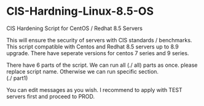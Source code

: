 # CIS-Hardning-Linux-8.5-OS
CIS Hardening Script for CentOS / Redhat 8.5 Servers

This will ensure the security of servers with CIS standards / benchmarks. This script compatible with Centos and Redhat 8.5 servers up to 8.9 upgrade. There have seperate versions for centos 7 series and 9 series. 

There have 6 parts of the script. We can run all (./<scriptname> all) parts as once. please replace script name. Otherwise we can run specific section.  
(./<scriptname> part1)
  
You can edit messages as you wish. I recommend to apply with TEST servers first and proceed to PROD. 
